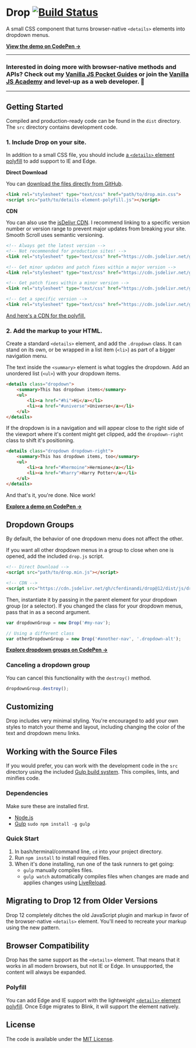 # Drop [![Build Status](https://travis-ci.org/cferdinandi/drop.svg)](https://travis-ci.org/cferdinandi/drop)
A small CSS component that turns browser-native `<details>` elements into dropdown menus.

**[View the demo on CodePen &rarr;](https://codepen.io/cferdinandi/pen/oVbKaK)**


<hr>

### Interested in doing more with browser-native methods and APIs? Check out my [Vanilla JS Pocket Guides](https://vanillajsguides.com/) or join the [Vanilla JS Academy](https://vanillajsacademy.com) and level-up as a web developer. 🚀

<hr>


## Getting Started

Compiled and production-ready code can be found in the `dist` directory. The `src` directory contains development code.

### 1. Include Drop on your site.

In addition to a small CSS file, you should include [a `<details>` element polyfill](https://github.com/javan/details-element-polyfill) to add support to IE and Edge.

**Direct Download**

You can [download the files directly from GitHub](https://github.com/cferdinandi/drop/archive/master.zip).

```html
<link rel="stylesheet" type="text/css" href="path/to/drop.min.css">
<script src="path/to/details-element-polyfill.js"></script>
```

**CDN**

You can also use the [jsDelivr CDN](https://cdn.jsdelivr.net/gh/cferdinandi/drop/dist/). I recommend linking to a specific version number or version range to prevent major updates from breaking your site. Smooth Scroll uses semantic versioning.

```html
<!-- Always get the latest version -->
<!-- Not recommended for production sites! -->
<link rel="stylesheet" type="text/css" href="https://cdn.jsdelivr.net/gh/cferdinandi/drop/dist/drop.min.css">

<!-- Get minor updates and patch fixes within a major version -->
<link rel="stylesheet" type="text/css" href="https://cdn.jsdelivr.net/gh/cferdinandi/drop@12/dist/drop.min.css">

<!-- Get patch fixes within a minor version -->
<link rel="stylesheet" type="text/css" href="https://cdn.jsdelivr.net/gh/cferdinandi/drop@12.0/dist/drop.min.css">

<!-- Get a specific version -->
<link rel="stylesheet" type="text/css" href="https://cdn.jsdelivr.net/gh/cferdinandi/drop@12.0.0/dist/drop.min.css">
```

[And here's a CDN for the polyfill.](https://cdn.jsdelivr.net/gh/javan/details-element-polyfill/dist/)

### 2. Add the markup to your HTML.

Create a standard `<details>` element, and add the `.dropdown` class. It can stand on its own, or be wrapped in a list item (`<li>`) as part of a bigger navigation menu.

The text inside the `<summary>` element is what toggles the dropdown. Add an unordered list (`<ul>`) with your dropdown items.

```html
<details class="dropdown">
	<summary>This has dropdown items</summary>
	<ul>
		<li><a href="#hi">Hi</a></li>
		<li><a href="#universe">Universe</a></li>
	</ul>
</details>
```

If the dropdown is in a navigation and will appear close to the right side of the viewport where it's content might get clipped, add the `dropdown-right` class to shift it's positioning.

```html
<details class="dropdown dropdown-right">
	<summary>This has dropdown items, too</summary>
	<ul>
		<li><a href="#hermoine">Hermione</a></li>
		<li><a href="#harry">Harry Potter</a></li>
	</ul>
</details>
```

And that's it, you're done. Nice work!

**[Explore a demo on CodePen &rarr;](https://codepen.io/cferdinandi/pen/oVbKaK)**



## Dropdown Groups

By default, the behavior of one dropdown menu does not affect the other.

If you want all other dropdown menus in a group to close when one is opened, add the included `drop.js` script.

```html
<!-- Direct Download -->
<script src="path/to/drop.min.js"></script>

<!-- CDN -->
<script src="https://cdn.jsdelivr.net/gh/cferdinandi/drop@12/dist/js/drop.min.js"></script>
```

Then, instantiate it by passing in the parent element for your dropdown group (or a selector). If you changed the class for your dropdown menus, pass that in as a second argument.

```js
var dropdownGroup = new Drop('#my-nav');

// Using a different class
var otherDropdownGroup = new Drop('#another-nav', '.dropdown-alt');
```

**[Explore dropdown groups on CodePen &rarr;](https://codepen.io/cferdinandi/pen/pYNbOY)**

### Canceling a dropdown group

You can cancel this functionality with the `destroy()` method.

```js
dropdownGroup.destroy();
```



## Customizing

Drop includes very minimal styling. You're encouraged to add your own styles to match your theme and layout, including changing the color of the text and dropdown menu links.



## Working with the Source Files

If you would prefer, you can work with the development code in the `src` directory using the included [Gulp build system](http://gulpjs.com/). This compiles, lints, and minifies code.

### Dependencies
Make sure these are installed first.

* [Node.js](http://nodejs.org)
* [Gulp](http://gulpjs.com) `sudo npm install -g gulp`

### Quick Start

1. In bash/terminal/command line, `cd` into your project directory.
2. Run `npm install` to install required files.
3. When it's done installing, run one of the task runners to get going:
	* `gulp` manually compiles files.
	* `gulp watch` automatically compiles files when changes are made and applies changes using [LiveReload](http://livereload.com/).



## Migrating to Drop 12 from Older Versions

Drop 12 completely ditches the old JavaScript plugin and markup in favor of the browser-native `<details>` element. You'll need to recreate your markup using the new pattern.



## Browser Compatibility

Drop has the same support as the `<details>` element. That means that it works in all modern browsers, but not IE or Edge. In unsupported, the content will always be expanded.

### Polyfill

You can add Edge and IE support with the lightweight [`<details>` element polyfill](https://github.com/javan/details-element-polyfill). Once Edge migrates to Blink, it will support the element natively.



## License

The code is available under the [MIT License](LICENSE.md).